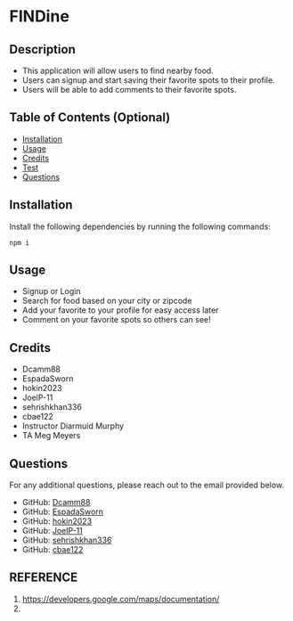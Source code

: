 # FINDine

  
## Description
  
- This application will allow users to find nearby food. 
- Users can signup and start saving their favorite spots to their profile. 
- Users will be able to add comments to their favorite spots.
  
## Table of Contents (Optional)
  
- [Installation](#installation)
- [Usage](#usage)  
- [Credits](#credits)
- [Test](#tests)
- [Questions](#questions)
  
## Installation
  
Install the following dependencies by running the following commands:

```
npm i
```

## Usage

- Signup or Login
- Search for food based on your city or zipcode
- Add your favorite to your profile for easy access later
- Comment on your favorite spots so others can see!

  
## Credits
  
- Dcamm88 
- EspadaSworn 
- hokin2023 
- JoelP-11 
- sehrishkhan336 
- cbae122
- Instructor Diarmuid Murphy
- TA Meg Meyers 


## Questions

For any additional questions, please reach out to the email provided below.

- GitHub: [Dcamm88](https://github.com/Dcamm88)
- GitHub: [EspadaSworn](https://github.com/EspadaSworn)
- GitHub: [hokin2023](https://github.com/hokin2023)
- GitHub: [JoelP-11](https://github.com/JoelP-11)
- GitHub: [sehrishkhan336](https://github.com/sehrishkhan336)
- GitHub: [cbae122](https://github.com/cbae122)

## REFERENCE
1. https://developers.google.com/maps/documentation/
2. 